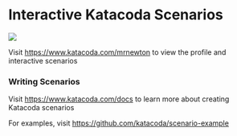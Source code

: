 # Interactive Katacoda Scenarios

[![](http://shields.katacoda.com/katacoda/mrnewton/count.svg)](https://www.katacoda.com/mrnewton "Get your profile on Katacoda.com")

Visit https://www.katacoda.com/mrnewton to view the profile and interactive scenarios

### Writing Scenarios
Visit https://www.katacoda.com/docs to learn more about creating Katacoda scenarios

For examples, visit https://github.com/katacoda/scenario-example
